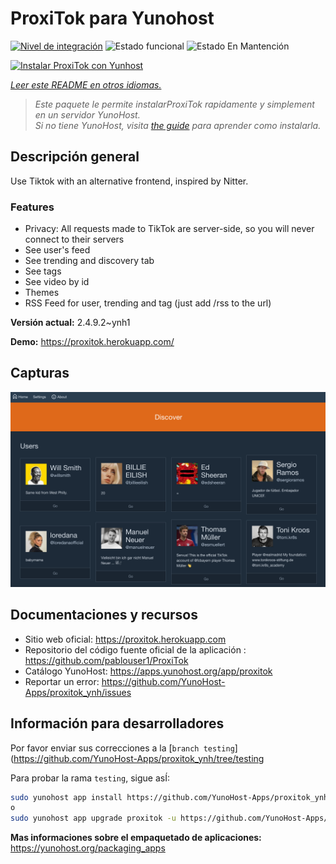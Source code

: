 <!--
Este archivo README esta generado automaticamente<https://github.com/YunoHost/apps/tree/master/tools/readme_generator>
No se debe editar a mano.
-->

# ProxiTok para Yunohost

[![Nivel de integración](https://dash.yunohost.org/integration/proxitok.svg)](https://dash.yunohost.org/appci/app/proxitok) ![Estado funcional](https://ci-apps.yunohost.org/ci/badges/proxitok.status.svg) ![Estado En Mantención](https://ci-apps.yunohost.org/ci/badges/proxitok.maintain.svg)

[![Instalar ProxiTok con Yunhost](https://install-app.yunohost.org/install-with-yunohost.svg)](https://install-app.yunohost.org/?app=proxitok)

*[Leer este README en otros idiomas.](./ALL_README.md)*

> *Este paquete le permite instalarProxiTok rapidamente y simplement en un servidor YunoHost.*  
> *Si no tiene YunoHost, visita [the guide](https://yunohost.org/install) para aprender como instalarla.*

## Descripción general

Use Tiktok with an alternative frontend, inspired by Nitter.

### Features

- Privacy: All requests made to TikTok are server-side, so you will never connect to their servers
- See user's feed
- See trending and discovery tab
- See tags
- See video by id
- Themes
- RSS Feed for user, trending and tag (just add /rss to the url)


**Versión actual:** 2.4.9.2~ynh1

**Demo:** <https://proxitok.herokuapp.com/>

## Capturas

![Captura de ProxiTok](./doc/screenshots/screenshot.png)

## Documentaciones y recursos

- Sitio web oficial: <https://proxitok.herokuapp.com>
- Repositorio del código fuente oficial de la aplicación : <https://github.com/pablouser1/ProxiTok>
- Catálogo YunoHost: <https://apps.yunohost.org/app/proxitok>
- Reportar un error: <https://github.com/YunoHost-Apps/proxitok_ynh/issues>

## Información para desarrolladores

Por favor enviar sus correcciones a la [`branch testing`](https://github.com/YunoHost-Apps/proxitok_ynh/tree/testing

Para probar la rama `testing`, sigue asÍ:

```bash
sudo yunohost app install https://github.com/YunoHost-Apps/proxitok_ynh/tree/testing --debug
o
sudo yunohost app upgrade proxitok -u https://github.com/YunoHost-Apps/proxitok_ynh/tree/testing --debug
```

**Mas informaciones sobre el empaquetado de aplicaciones:** <https://yunohost.org/packaging_apps>
